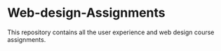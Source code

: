 # Web-design-Assignments

This repository contains all the user experience and web design course assignments.
